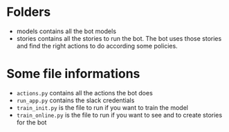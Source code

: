 # Folders #

* models contains all the bot models
* stories contains all the stories to run the bot. The bot uses those stories
and find the right actions to do according some policies.

# Some file informations #
* `actions.py` contains all the actions the bot does
* `run_app.py` contains the slack credentials
* `train_init.py` is the file to run if you want to train the model
* `train_online.py` is the file to run if you want to see and to create stories
for the bot
